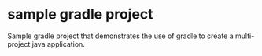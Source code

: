 sample gradle project
======================

Sample gradle project that demonstrates the use of gradle to create a multi-project java application.
